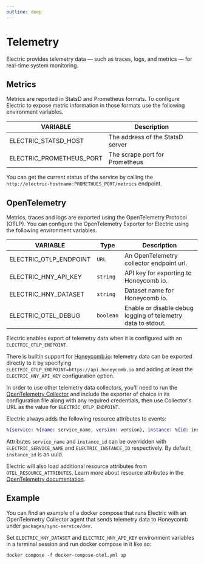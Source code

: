 ```yaml
---
outline: deep
---
```


# Telemetry

Electric provides telemetry data — such as traces, logs, and metrics — for real-time system monitoring. 

## Metrics

Metrics are reported in StatsD and Prometheus formats. To configure Electric to expose metric information in those formats use the following environment variables.

| VARIABLE        | Description |
|-----------------|-------------|
| ELECTRIC_STATSD_HOST     | The address of the StatsD server |
| ELECTRIC_PROMETHEUS_PORT | The scrape port for Prometheus |

You can get the current status of the service by calling the `http://electric-hostname:PROMETHUES_PORT/metrics` endpoint.

## OpenTelemetry

Metrics, traces and logs are exported using the OpenTelemetry Protocol (OTLP). You can configure the OpenTelemetry Exporter for Electric using the following environment variables.

| VARIABLE      | Type      | Description     |
|---------------|-----------|-----------------|
| ELECTRIC_OTLP_ENDPOINT | `URL`     | An OpenTelemetry collector endpoint url. |
| ELECTRIC_HNY_API_KEY   | `string`  | API key for exporting to Honeycomb.io. |
| ELECTRIC_HNY_DATASET   | `string`  | Dataset name for Honeycomb.io. |
| ELECTRIC_OTEL_DEBUG    | `boolean` | Enable or disable debug logging of telemetry data to stdout. |

Electric enables export of telemetry data when it is configured with an `ELECTRIC_OTLP_ENDPOINT`.

There is builtin support for [Honeycomb.io](https://www.honeycomb.io/): telemetry data can be exported directly to it by specifying `ELECTRIC_OTLP_ENDPOINT=https://api.honeycomb.io` and adding at least the `ELECTRIC_HNY_API_KEY` configuration option.

In order to use other telemetry data collectors, you'll need to run the [OpenTelemetry Collector](https://opentelemetry.io/docs/collector/) and include the exporter of choice in its configuration file along with any required credentials, then use Collector's URL as the value for `ELECTRIC_OTLP_ENDPOINT`.

Electric always adds the following resource attributes to events:

```elixir
%{service: %{name: service_name, version: version}, instance: %{id: instance_id}}
```

Attributes `service_name` and `instance_id` can be overridden with `ELECTRIC_SERVICE_NAME` and `ELECTRIC_INSTANCE_ID` respectively. By default, `instance_id` is an uuid.

Electric will also load additional resource attributes from `OTEL_RESOURCE_ATTRIBUTES`. Learn more about resource attributes in the [OpenTelemetry documentation](https://opentelemetry.io/docs/languages/js/resources/).

## Example

You can find an example of a docker compose that runs Electric with an OpenTelemetry Collector agent that sends telemetry data to Honeycomb under `packages/sync-service/dev`.

Set `ELECTRIC_HNY_DATASET` and `ELECTRIC_HNY_API_KEY` environment variables in a terminal session and run docker compose in it like so:

```shell
docker compose -f docker-compose-otel.yml up
```
